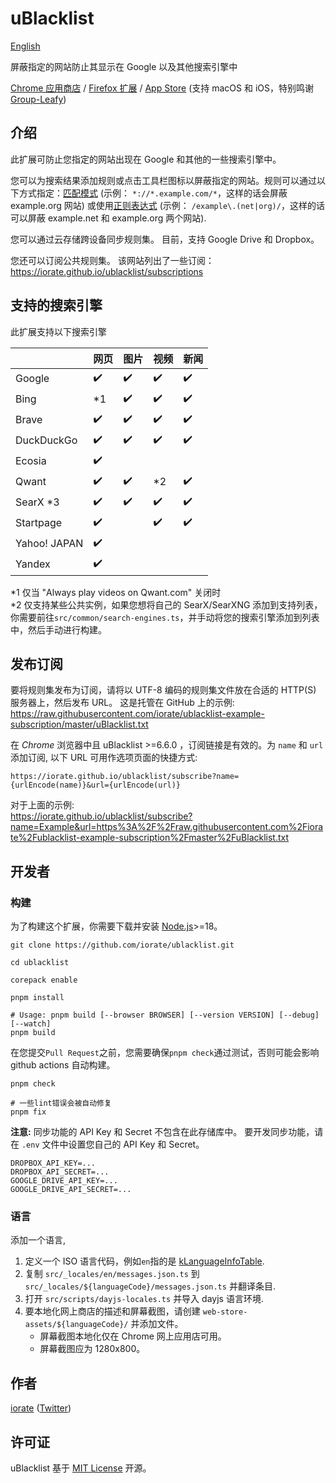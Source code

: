 # uBlacklist

[English](README.md)

屏蔽指定的网站防止其显示在 Google 以及其他搜索引擎中

[Chrome 应用商店](https://chrome.google.com/webstore/detail/ublacklist/pncfbmialoiaghdehhbnbhkkgmjanfhe) / [Firefox 扩展](https://addons.mozilla.org/en-US/firefox/addon/ublacklist/) / [App Store](https://apps.apple.com/us/app/ublacklist-for-safari/id1547912640) (支持 macOS 和 iOS，特别鸣谢 [Group-Leafy](https://github.com/HoneyLuka/uBlacklist/tree/safari-port/safari-project))

## 介绍

此扩展可防止您指定的网站出现在 Google 和其他的一些搜索引擎中。

您可以为搜索结果添加规则或点击工具栏图标以屏蔽指定的网站。规则可以通过以下方式指定：[匹配模式](https://developer.mozilla.org/zh-CN/docs/mozilla/add-ons/webextensions/match_patterns) (示例： `*://*.example.com/*`，这样的话会屏蔽 example.org 网站) 或使用[正则表达式](https://developer.mozilla.org/zh-CN/docs/web/javascript/guide/regular_expressions) (示例： `/example\.(net|org)/`，这样的话可以屏蔽 example.net 和 example.org 两个网站).

您可以通过云存储跨设备同步规则集。 目前，支持 Google Drive 和 Dropbox。

您还可以订阅公共规则集。 该网站列出了一些订阅：https://iorate.github.io/ublacklist/subscriptions

## 支持的搜索引擎

此扩展支持以下搜索引擎

|              | 网页               | 图片               | 视频               | 新闻               |
| ------------ | ------------------ | ------------------ | ------------------ | ------------------ |
| Google       | :heavy_check_mark: | :heavy_check_mark: | :heavy_check_mark: | :heavy_check_mark: |
| Bing         | \*1                | :heavy_check_mark: | :heavy_check_mark: | :heavy_check_mark: |
| Brave        | :heavy_check_mark: | :heavy_check_mark: | :heavy_check_mark: | :heavy_check_mark: |
| DuckDuckGo   | :heavy_check_mark: | :heavy_check_mark: | :heavy_check_mark: | :heavy_check_mark: |
| Ecosia       | :heavy_check_mark: |                    |                    |                    |
| Qwant        | :heavy_check_mark: | :heavy_check_mark: | \*2                | :heavy_check_mark: |
| SearX \*3    | :heavy_check_mark: | :heavy_check_mark: | :heavy_check_mark: | :heavy_check_mark: |
| Startpage    | :heavy_check_mark: |                    | :heavy_check_mark: | :heavy_check_mark: |
| Yahoo! JAPAN | :heavy_check_mark: |                    |                    |                    |
| Yandex       | :heavy_check_mark: |                    |                    |                    |

\*1 仅当 "Always play videos on Qwant.com" 关闭时<br>
\*2 仅支持某些公共实例，如果您想将自己的 SearX/SearXNG 添加到支持列表，你需要前往`src/common/search-engines.ts`，并手动将您的搜索引擎添加到列表中，然后手动进行构建。

## 发布订阅

要将规则集发布为订阅，请将以 UTF-8 编码的规则集文件放在合适的 HTTP(S) 服务器上，然后发布 URL。 这是托管在 GitHub 上的示例:<br>
https://raw.githubusercontent.com/iorate/ublacklist-example-subscription/master/uBlacklist.txt

在 _Chrome_ 浏览器中且 uBlacklist >=6.6.0 ，订阅链接是有效的。为 `name` 和 `url` 添加订阅, 以下 URL 可用作选项页面的快捷方式:

```
https://iorate.github.io/ublacklist/subscribe?name={urlEncode(name)}&url={urlEncode(url)}
```

对于上面的示例:<br>
https://iorate.github.io/ublacklist/subscribe?name=Example&url=https%3A%2F%2Fraw.githubusercontent.com%2Fiorate%2Fublacklist-example-subscription%2Fmaster%2FuBlacklist.txt

## 开发者

### 构建

为了构建这个扩展，你需要下载并安装 [Node.js](https://nodejs.org/en/)>=18。

```shell
git clone https://github.com/iorate/ublacklist.git

cd ublacklist

corepack enable

pnpm install

# Usage: pnpm build [--browser BROWSER] [--version VERSION] [--debug] [--watch]
pnpm build
```

在您提交`Pull Request`之前，您需要确保`pnpm check`通过测试，否则可能会影响 github actions 自动构建。

```shell
pnpm check

# 一些lint错误会被自动修复
pnpm fix
```

**注意:** 同步功能的 API Key 和 Secret 不包含在此存储库中。 要开发同步功能，请在 `.env` 文件中设置您自己的 API Key 和 Secret。

```
DROPBOX_API_KEY=...
DROPBOX_API_SECRET=...
GOOGLE_DRIVE_API_KEY=...
GOOGLE_DRIVE_API_SECRET=...
```

### 语言

添加一个语言,

1. 定义一个 ISO 语言代码，例如`en`指的是 [kLanguageInfoTable](https://src.chromium.org/viewvc/chrome/trunk/src/third_party/cld/languages/internal/languages.cc).
1. 复制 `src/_locales/en/messages.json.ts` 到 `src/_locales/${languageCode}/messages.json.ts` 并翻译条目.
1. 打开 `src/scripts/dayjs-locales.ts` 并导入 dayjs 语言环境.
1. 要本地化网上商店的描述和屏幕截图，请创建 `web-store-assets/${languageCode}/` 并添加文件。
   - 屏幕截图本地化仅在 Chrome 网上应用店可用。
   - 屏幕截图应为 1280x800。

## 作者

[iorate](https://github.com/iorate) ([Twitter](https://twitter.com/iorate))

## 许可证

uBlacklist 基于 [MIT License](LICENSE.txt) 开源。
